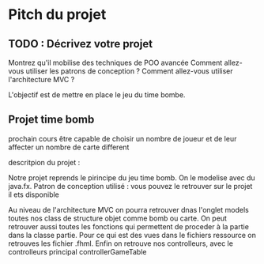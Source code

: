 # Pitch du projet
 
## TODO : Décrivez votre projet
Montrez qu'il mobilise des techniques de POO avancée
Comment allez-vous utiliser les patrons de conception ?
Comment allez-vous utiliser l'architecture MVC ?
 
L'objectif est de mettre en place le jeu du time bombe.
 
 
## Projet time bomb
 
prochain cours être capable de choisir un nombre de joueur et de leur affecter un nombre de carte different
 
 
descritpion du projet :
 
Notre projet reprends le pirincipe du jeu time bomb. On le modelise avec du java.fx.
Patron de conception utilisé :
vous pouvez le retrouver sur le projet il ets disponible
 
Au niveau de l'architecture MVC on pourra retrouver dnas l'onglet models toutes nos class de structure objet comme bomb ou carte.
On peut retrouver aussi toutes les fonctions qui permettent de proceder à la partie dans la classe partie.
Pour ce qui est des vues dans le fichiers ressource on retrouves les fichier .fhml.
Enfin on retrouve nos controlleurs, avec le controlleurs principal controllerGameTable